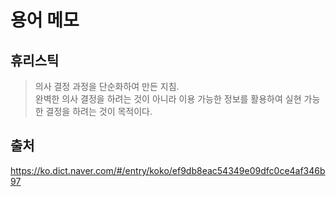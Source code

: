 # 용어 메모

## 휴리스틱
> 의사 결정 과정을 단순화하여 만든 지침.  
> 완벽한 의사 결정을 하려는 것이 아니라 이용 가능한 정보를 활용하여 실현 가능한 결정을 하려는 것이 목적이다. 

## 출처
https://ko.dict.naver.com/#/entry/koko/ef9db8eac54349e09dfc0ce4af346b97
